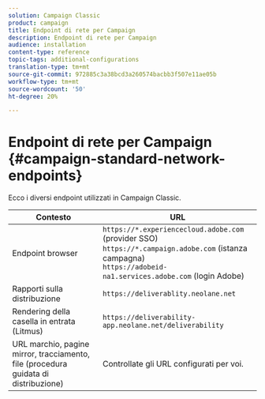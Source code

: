 ```yaml
---
solution: Campaign Classic
product: campaign
title: Endpoint di rete per Campaign
description: Endpoint di rete per Campaign
audience: installation
content-type: reference
topic-tags: additional-configurations
translation-type: tm+mt
source-git-commit: 972885c3a38bcd3a260574bacbb3f507e11ae05b
workflow-type: tm+mt
source-wordcount: '50'
ht-degree: 20%

---
```



# Endpoint di rete per Campaign {#campaign-standard-network-endpoints}

Ecco i diversi endpoint utilizzati in Campaign Classic.

| Contesto | URL |
|--- |--- |
| Endpoint browser | `https://*.experiencecloud.adobe.com` (provider SSO)<br>`https://*.campaign.adobe.com` (istanza campagna)<br>`https://adobeid-na1.services.adobe.com` (login  Adobe) |
| Rapporti sulla distribuzione | `https://deliverablity.neolane.net` |
| Rendering della casella in entrata (Litmus) | `https://deliverability-app.neolane.net/deliverability` |
| URL marchio, pagine mirror, tracciamento, file (procedura guidata di distribuzione) | Controllate gli URL configurati per voi. |
